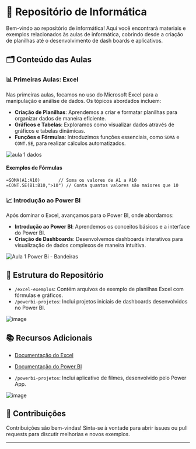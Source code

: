 # 📘 Repositório de Informática

Bem-vindo ao repositório de informática! Aqui você encontrará materiais e exemplos relacionados às aulas de informática, cobrindo desde a criação de planilhas até o desenvolvimento de dash boards e aplicativos.

## 🗂 Conteúdo das Aulas

### 📊 Primeiras Aulas: Excel
Nas primeiras aulas, focamos no uso do Microsoft Excel para a manipulação e análise de dados. Os tópicos abordados incluem:

- **Criação de Planilhas**: Aprendemos a criar e formatar planilhas para organizar dados de maneira eficiente.
- **Gráficos e Tabelas**: Exploramos como visualizar dados através de gráficos e tabelas dinâmicas.
- **Funções e Fórmulas**: Introduzimos funções essenciais, como `SOMA` e `CONT.SE`, para realizar cálculos automatizados.
  
![aula 1 dados](https://github.com/user-attachments/assets/d752c0b3-d59e-4841-85e0-92f1e57ebe57)

#### Exemplos de Fórmulas
```excel
=SOMA(A1:A10)       // Soma os valores de A1 a A10
=CONT.SE(B1:B10,">10") // Conta quantos valores são maiores que 10
```

### 📈 Introdução ao Power BI
Após dominar o Excel, avançamos para o Power BI, onde abordamos:

- **Introdução ao Power BI**: Aprendemos os conceitos básicos e a interface do Power BI.
- **Criação de Dashboards**: Desenvolvemos dashboards interativos para visualização de dados complexos de maneira intuitiva.

![Aula 1 Power Bi - Bandeiras](https://github.com/user-attachments/assets/f6c7a1e0-e4df-4809-b78c-b375674b5b25)

## 📂 Estrutura do Repositório

- `/excel-exemplos`: Contém arquivos de exemplo de planilhas Excel com fórmulas e gráficos.
- `/powerbi-projetos`: Inclui projetos iniciais de dashboards desenvolvidos no Power BI.

![image](https://github.com/user-attachments/assets/1fbaf7c5-d2db-4374-b095-a5019c39c083)


## 📚 Recursos Adicionais

- [Documentação do Excel](https://support.microsoft.com/en-us/excel)
- [Documentação do Power BI](https://docs.microsoft.com/en-us/power-bi/)

- `/powerbi-projetos`: Inclui aplicativo de filmes, desenvolvido pelo Power App.

![image](https://github.com/user-attachments/assets/ae04050b-caad-4a21-8d35-3a427edb32dc)


## 🤝 Contribuições

Contribuições são bem-vindas! Sinta-se à vontade para abrir issues ou pull requests para discutir melhorias e novos exemplos.

---
